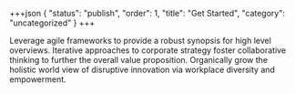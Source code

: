 +++json
{
  "status": "publish",
  "order": 1,
  "title": "Get Started",
  "category": "uncategorized"
}
+++

Leverage agile frameworks to provide a robust synopsis for high level overviews. Iterative approaches to corporate strategy foster collaborative thinking to further the overall value proposition. Organically grow the holistic world view of disruptive innovation via workplace diversity and empowerment.
